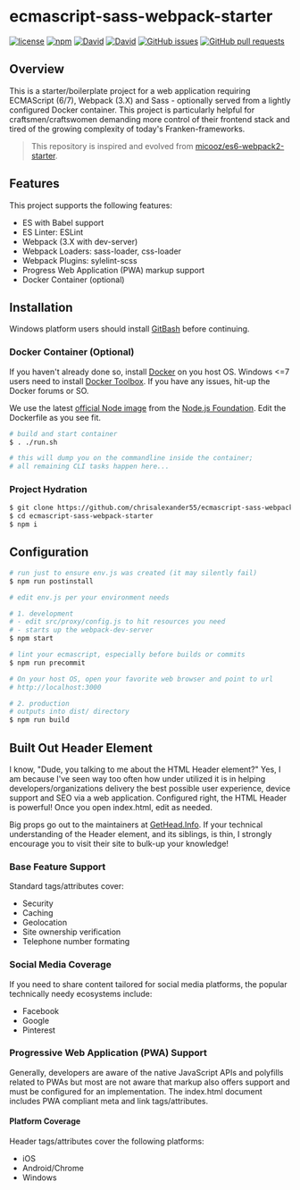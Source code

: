 # ecmascript-sass-webpack-starter

[![license](https://img.shields.io/github/license/chrisalexander55/ecmascript-sass-webpack-starter.svg)](https://github.com/chrisalexander55/ecmascript-sass-webpack-starter/blob/master/LICENSE)
[![npm](https://img.shields.io/npm/v/ecmascript-sass-webpack-starter.svg?maxAge=2592000?style=flat-square)](https://www.npmjs.com/package/ecmascript-sass-webpack-starter)
[![David](https://img.shields.io/david/chrisalexander55/ecmascript-sass-webpack-starter.svg?maxAge=2592000?style=flat-square)](https://github.com/chrisalexander55/ecmascript-sass-webpack-starter/blob/master/package.json)
[![David](https://img.shields.io/david/dev/chrisalexander55/ecmascript-sass-webpack-starter.svg?maxAge=2592000?style=flat-square)](https://github.com/chrisalexander55/ecmascript-sass-webpack-starter/blob/master/package.json)
[![GitHub issues](https://img.shields.io/github/issues/chrisalexander55/ecmascript-sass-webpack-starter.svg)](https://github.com/chrisalexander55/ecmascript-sass-webpack-starter/issues)
[![GitHub pull requests](https://img.shields.io/github/issues-pr/chrisalexander55/ecmascript-sass-webpack-starter.svg)](https://github.com/chrisalexander55/ecmascript-sass-webpack-starter/pulls)

## Overview

This is a starter/boilerplate project for a web application requiring ECMAScript (6/7), Webpack (3.X) and Sass - optionally served from a lightly configured Docker container. This project is particularly helpful for craftsmen/craftswomen demanding more control of their frontend stack and tired of the growing complexity of today's Franken-frameworks.

> This repository is inspired and evolved from [micooz/es6-webpack2-starter](https://github.com/micooz/es6-webpack2-starter).

## Features

This project supports the following features:

* ES with Babel support
* ES Linter: ESLint
* Webpack (3.X with dev-server)
* Webpack Loaders: sass-loader, css-loader
* Webpack Plugins: sylelint-scss
* Progress Web Application (PWA) markup support
* Docker Container (optional)

## Installation

Windows platform users should install [GitBash](https://git-scm.com/downloads) before continuing.

### Docker Container (Optional)

If you haven't already done so, install [Docker](https://www.docker.com/) on you host OS. Windows <=7 users need to install [Docker Toolbox](https://www.docker.com/products/docker-toolbox). If you have any issues, hit-up the Docker forums or SO.

We use the latest [official Node image](https://github.com/nodejs/docker-node) from the [Node.js Foundation](https://nodejs.org). Edit the Dockerfile as you see fit.

```bash
# build and start container
$ . ./run.sh

# this will dump you on the commandline inside the container; 
# all remaining CLI tasks happen here...
```

### Project Hydration

```bash
$ git clone https://github.com/chrisalexander55/ecmascript-sass-webpack-starter.git
$ cd ecmascript-sass-webpack-starter
$ npm i
```

## Configuration

```bash
# run just to ensure env.js was created (it may silently fail)
$ npm run postinstall

# edit env.js per your environment needs

# 1. development
# - edit src/proxy/config.js to hit resources you need 
# - starts up the webpack-dev-server
$ npm start

# lint your ecmascript, especially before builds or commits
$ npm run precommit

# On your host OS, open your favorite web browser and point to url 
# http://localhost:3000

# 2. production
# outputs into dist/ directory
$ npm run build
```

## Built Out Header Element

I know, "Dude, you talking to me about the HTML Header element?" Yes, I am because I've seen way too often how 
under utilized it is in helping developers/organizations delivery the best possible user experience, device support and SEO via a web application. Configured right, the HTML Header is powerful! Once you open index.html, edit as needed.

Big props go out to the maintainers at [GetHead.Info](http://gethead.info/). If your technical understanding of the Header element, and its siblings, is thin, I strongly encourage you to visit their site to bulk-up your knowledge!

### Base Feature Support

Standard tags/attributes cover:

* Security
* Caching
* Geolocation
* Site ownership verification
* Telephone number formating

### Social Media Coverage

If you need to share content tailored for social media platforms, the popular technically needy ecosystems  include:

* Facebook
* Google
* Pinterest

### Progressive Web Application (PWA) Support

Generally, developers are aware of the native JavaScript APIs and polyfills related to PWAs but most are not 
aware that markup also offers support and must be configured for an implementation. The index.html 
document includes PWA compliant meta and link tags/attributes.

#### Platform Coverage

Header tags/attributes cover the following platforms:

* iOS
* Android/Chrome
* Windows